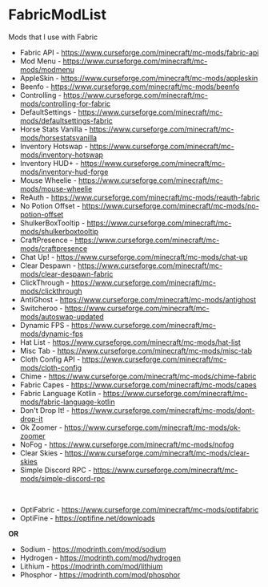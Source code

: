 # FabricModList
Mods that I use with Fabric

- Fabric API - https://www.curseforge.com/minecraft/mc-mods/fabric-api
- Mod Menu - https://www.curseforge.com/minecraft/mc-mods/modmenu
- AppleSkin - https://www.curseforge.com/minecraft/mc-mods/appleskin
- Beenfo - https://www.curseforge.com/minecraft/mc-mods/beenfo
- Controlling - https://www.curseforge.com/minecraft/mc-mods/controlling-for-fabric
- DefaultSettings - https://www.curseforge.com/minecraft/mc-mods/defaultsettings-fabric
- Horse Stats Vanilla - https://www.curseforge.com/minecraft/mc-mods/horsestatsvanilla
- Inventory Hotswap - https://www.curseforge.com/minecraft/mc-mods/inventory-hotswap
- Inventory HUD+ - https://www.curseforge.com/minecraft/mc-mods/inventory-hud-forge
- Mouse Wheelie - https://www.curseforge.com/minecraft/mc-mods/mouse-wheelie
- ReAuth - https://www.curseforge.com/minecraft/mc-mods/reauth-fabric
- No Potion Offset - https://www.curseforge.com/minecraft/mc-mods/no-potion-offset
- ShulkerBoxTooltip - https://www.curseforge.com/minecraft/mc-mods/shulkerboxtooltip
- CraftPresence - https://www.curseforge.com/minecraft/mc-mods/craftpresence 
- Chat Up! - https://www.curseforge.com/minecraft/mc-mods/chat-up
- Clear Despawn - https://www.curseforge.com/minecraft/mc-mods/clear-despawn-fabric
- ClickThrough - https://www.curseforge.com/minecraft/mc-mods/clickthrough
- AntiGhost - https://www.curseforge.com/minecraft/mc-mods/antighost
- Switcheroo - https://www.curseforge.com/minecraft/mc-mods/autoswap-updated
- Dynamic FPS - https://www.curseforge.com/minecraft/mc-mods/dynamic-fps
- Hat List - https://www.curseforge.com/minecraft/mc-mods/hat-list
- Misc Tab - https://www.curseforge.com/minecraft/mc-mods/misc-tab
- Cloth Config API - https://www.curseforge.com/minecraft/mc-mods/cloth-config
- Chime - https://www.curseforge.com/minecraft/mc-mods/chime-fabric
- Fabric Capes - https://www.curseforge.com/minecraft/mc-mods/capes
- Fabric Language Kotlin - https://www.curseforge.com/minecraft/mc-mods/fabric-language-kotlin
- Don't Drop It! - https://www.curseforge.com/minecraft/mc-mods/dont-drop-it
- Ok Zoomer - https://www.curseforge.com/minecraft/mc-mods/ok-zoomer
- NoFog - https://www.curseforge.com/minecraft/mc-mods/nofog
- Clear Skies - https://www.curseforge.com/minecraft/mc-mods/clear-skies
- Simple Discord RPC - https://www.curseforge.com/minecraft/mc-mods/simple-discord-rpc
<br>

- OptiFabric - https://www.curseforge.com/minecraft/mc-mods/optifabric
- OptiFine - https://optifine.net/downloads

**OR**

- Sodium - https://modrinth.com/mod/sodium
- Hydrogen - https://modrinth.com/mod/hydrogen
- Lithium - https://modrinth.com/mod/lithium
- Phosphor - https://modrinth.com/mod/phosphor
